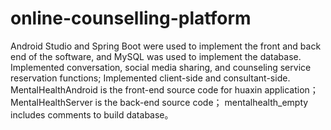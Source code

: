 # online-counselling-platform
Android Studio and Spring Boot were used to implement the front and back end of the software, and MySQL was used to implement the database.
Implemented conversation, social media sharing, and counseling service reservation functions;
Implemented client-side and consultant-side.
MentalHealthAndroid is the front-end source code for huaxin application；
MentalHealthServer is the back-end source code；
mentalhealth_empty includes comments to build database。


